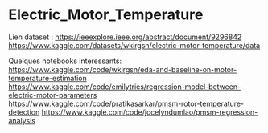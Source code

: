 # Electric_Motor_Temperature

Lien dataset :
https://ieeexplore.ieee.org/abstract/document/9296842
https://www.kaggle.com/datasets/wkirgsn/electric-motor-temperature/data

Quelques notebooks interessants:
https://www.kaggle.com/code/wkirgsn/eda-and-baseline-on-motor-temperature-estimation
https://www.kaggle.com/code/emilytries/regression-model-between-electric-motor-parameters
https://www.kaggle.com/code/pratikasarkar/pmsm-rotor-temperature-detection
https://www.kaggle.com/code/jocelyndumlao/pmsm-regression-analysis